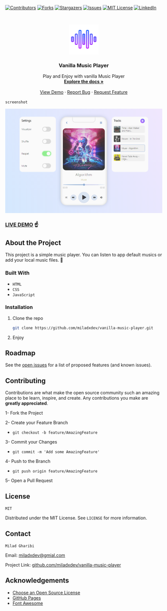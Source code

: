 [![Contributors][contributors-shield]][contributors-url]
[![Forks][forks-shield]][forks-url]
[![Stargazers][stars-shield]][stars-url]
[![Issues][issues-shield]][issues-url]
[![MIT License][license-shield]][license-url]
[![LinkedIn][linkedin-shield]][linkedin-url]

<!-- PROJECT LOGO -->
<br />
<p align="center">
  <a href="https://github.com/miladxdev/vanilla-music-player">
    <img src="img/logo.png" alt="Logo" width="96" height="96">
  </a>

  <h3 align="center">Vanilla Music Player</h3>

  <p align="center">
    Play and Enjoy with vanilla Music Player
    <br />
    <a href="#"><strong>Explore the docs »</strong></a>
    <br />
    <br />
    <a href="https://miladxdev.github.io/vanilla-music-player/">View Demo</a>
    ·
    <a href="#">Report Bug</a>
    ·
    <a href="#">Request Feature</a>
  </p>
</p>

`screenshot`

![Product Name Screen Shot][product-screenshot]

### [LIVE DEMO](https://miladxdev.github.io/vanilla-music-player/) ☝

## About the Project

This project is a simple music player. You can listen to app default musics or add your local music files. 🎵

### Built With

- `HTML`
- `CSS`
- `JavaScript`

<!-- GETTING STARTED -->

### Installation

1. Clone the repo
   ```sh
   git clone https://github.com/miladxdev/vanilla-music-player.git
   ```
2. Enjoy

<!-- USAGE EXAMPLES -->

<!-- ROADMAP -->

## Roadmap

See the [open issues](https://github.com/miladxdev/vanilla-music-player/issues) for a list of proposed features (and known issues).

<!-- CONTRIBUTING -->

## Contributing

Contributions are what make the open source community such an amazing place to be learn, inspire, and create. Any contributions you make are **greatly appreciated**.

1- Fork the Project

2- Create your Feature Branch

- `git checkout -b feature/AmazingFeature`

3- Commit your Changes

- `git commit -m 'Add some AmazingFeature'`

4- Push to the Branch

- `git push origin feature/AmazingFeature`

5- Open a Pull Request

<!-- LICENSE -->

## License

`MIT`

Distributed under the MIT License. See `LICENSE` for more information.

<!-- CONTACT -->

## Contact

`Milad Gharibi`

Email: miladxdev@gmial.com

Project Link: [github.com/miladxdev/vanilla-music-player](https://github.com/miladxdev/vanilla-music-player)

<!-- ACKNOWLEDGEMENTS -->

## Acknowledgements

- [Choose an Open Source License](https://choosealicense.com)
- [GitHub Pages](https://pages.github.com)
- [Font Awesome](https://fontawesome.com)

<!-- MARKDOWN LINKS & IMAGES -->
<!-- https://www.markdownguide.org/basic-syntax/#reference-style-links -->

[contributors-shield]: https://img.shields.io/github/contributors/miladxdev/vanilla-music-player.svg?style=for-the-badge
[contributors-url]: https://github.com/miladxdev/vanilla-music-player/graphs/contributors
[forks-shield]: https://img.shields.io/github/forks/miladxdev/vanilla-music-player.svg?style=for-the-badge
[forks-url]: https://github.com/miladxdev/vanilla-music-player/network/members
[stars-shield]: https://img.shields.io/github/stars/miladxdev/vanilla-music-player.svg?style=for-the-badge
[stars-url]: https://github.com/miladxdev/vanilla-music-player/stargazers
[issues-shield]: https://img.shields.io/github/issues/miladxdev/vanilla-music-player.svg?style=for-the-badge
[issues-url]: https://github.com/miladxdev/vanilla-music-player/issues
[license-shield]: https://img.shields.io/github/license/miladxdev/vanilla-music-player.svg?style=for-the-badge
[license-url]: https://github.com/miladxdev/vanilla-music-player/blob/master/LICENSE.txt
[linkedin-shield]: https://img.shields.io/badge/-LinkedIn-black.svg?style=for-the-badge&logo=linkedin&colorB=555
[linkedin-url]: https://www.linkedin.com/in/itsmilad/
[product-screenshot]: img/screenshot.png
